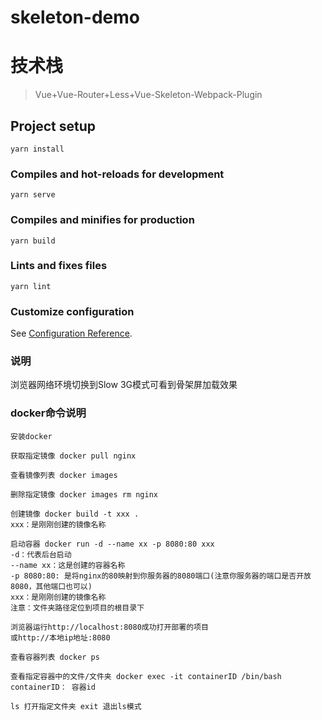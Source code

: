 # skeleton-demo

# 技术栈

> Vue+Vue-Router+Less+Vue-Skeleton-Webpack-Plugin 

## Project setup
```
yarn install
```

### Compiles and hot-reloads for development
```
yarn serve
```

### Compiles and minifies for production
```
yarn build
```

### Lints and fixes files
```
yarn lint
```

### Customize configuration
See [Configuration Reference](https://cli.vuejs.org/config/).


### 说明
浏览器网络环境切换到Slow 3G模式可看到骨架屏加载效果




### docker命令说明
```
安装docker
```

```
获取指定镜像 docker pull nginx
```

```
查看镜像列表 docker images
```

```
删除指定镜像 docker images rm nginx
```

```
创建镜像 docker build -t xxx .
xxx：是刚刚创建的镜像名称
```

```
启动容器 docker run -d --name xx -p 8080:80 xxx
-d：代表后台启动
--name xx：这是创建的容器名称
-p 8080:80: 是将nginx的80映射到你服务器的8080端口(注意你服务器的端口是否开放8080，其他端口也可以)
xxx：是刚刚创建的镜像名称
注意：文件夹路径定位到项目的根目录下
```

```
浏览器运行http://localhost:8080成功打开部署的项目
或http://本地ip地址:8080
```

```
查看容器列表 docker ps
```

```
查看指定容器中的文件/文件夹 docker exec -it containerID /bin/bash
containerID： 容器id
```

```
ls 打开指定文件夹 exit 退出ls模式
```
